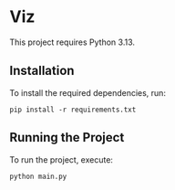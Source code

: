 # Viz

This project requires Python 3.13.

## Installation

To install the required dependencies, run:

```
pip install -r requirements.txt
```

## Running the Project

To run the project, execute:

```
python main.py
``` 